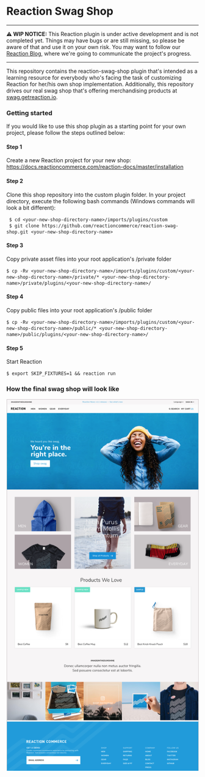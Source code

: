 # Reaction Swag Shop


---

 **⚠ WIP NOTICE:** This Reaction plugin is under active development and is not completed yet. Things may have bugs or are still missing,
 so please be aware of that and use it on your own risk.
 You may want to follow our [Reaction Blog](https://blog.reactioncommerce.com/building-and-launching-a-store-on-reaction/), where we're going to communicate the project's progress.  
 
---


This repository contains the reaction-swag-shop plugin that's intended as a learning resource for everybody
who's facing the task of customizing Reaction for her/his own shop implementation. Additionally, this repository drives
our real swag shop that's offering merchandising products at [swag.getreaction.io](swag.getreaction.io).


### Getting started
If you would like to use this shop plugin as a starting point for your own project, please follow the steps outlined below:

#### Step 1
Create a new Reaction project for your new shop: https://docs.reactioncommerce.com/reaction-docs/master/installation

#### Step 2
Clone this shop repository into the custom plugin folder. In your project directory, execute the following bash
 commands (Windows commands will look a bit different):
```
 $ cd <your-new-shop-directory-name>/imports/plugins/custom
 $ git clone https://github.com/reactioncommerce/reaction-swag-shop.git <your-new-shop-directory-name>
```

#### Step 3
Copy private asset files into your root application's /private folder
```
$ cp -Rv <your-new-shop-directory-name>/imports/plugins/custom/<your-new-shop-directory-name>/private/* <your-new-shop-directory-name>/private/plugins/<your-new-shop-directory-name>/
```

#### Step 4
Copy public files into your root application's /public folder
```
$ cp -Rv <your-new-shop-directory-name>/imports/plugins/custom/<your-new-shop-directory-name>/public/* <your-new-shop-directory-name>/public/plugins/<your-new-shop-directory-name>/
```

#### Step 5
Start Reaction
```
$ export SKIP_FIXTURES=1 && reaction run
```


### How the final swag shop will look like

![Swag shop screenshot](https://raw.githubusercontent.com/reactioncommerce/reaction-docs/master/assets/reaction-swag-shop.png)

